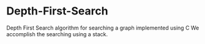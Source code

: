 # Depth-First-Search
Depth First Search algorithm for searching a graph implemented using C
We accomplish the searching using a stack.
